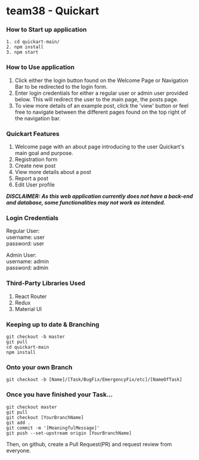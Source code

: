 # team38 - Quickart

### How to Start up application
```
1. cd quickart-main/ 
2. npm install  
3. npm start 
```

### How to Use application

1. Click either the login button found on the Welcome Page or Navigation Bar to be redirected to the login form.
2. Enter login credentials for either a regular user or admin user provided below. This will redirect the user to the main page, the posts page.
3. To view more details of an example post, click the 'view' button or feel free to navigate between the different pages found on the top right of the navigation bar. 

### Quickart Features
1. Welcome page with an about page introducing to the user Quickart's main goal and purpose. 
2. Registration form
3. Create new post 
4. View more details about a post 
5. Report a post
6. Edit User profile

***DISCLAIMER: As this web application currently does not have a back-end and database, some functionalities may not work as intended.*** 

### Login Credentials 
Regular User: \
username: user \
password: user 

Admin User: \
username: admin \
password: admin 

### Third-Party Libraries Used
1. React Router
2. Redux 
3. Material UI


### Keeping up to date & Branching
```
git checkout -b master 
git pull 
cd quickart-main 
npm install 
```
### Onto your own Branch
```
git checkout -b [Name]/[Task/BugFix/EmergencyFix/etc]/[NameOfTask]
```
### Once you have finished your Task...
```
git checkout master 
git pull 
git checkout [YourBranchName] 
git add . 
git commit -m '[MeaningfulMessage]' 
git push --set-upstream origin [YourBranchName]
```
Then, on github, create a Pull Request(PR) and request review from everyone.
